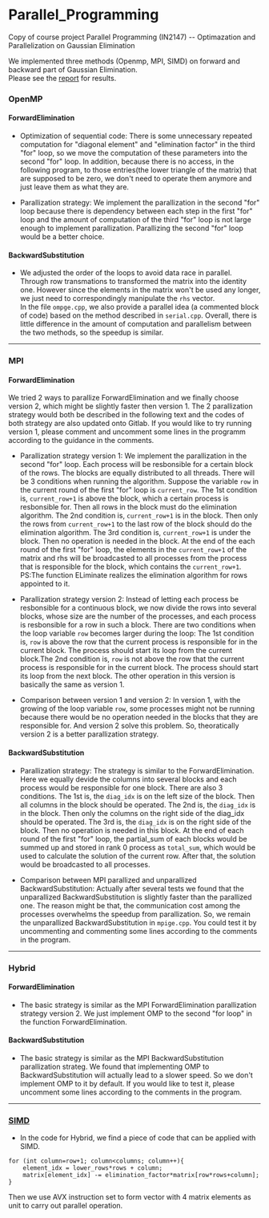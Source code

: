 # Parallel_Programming
Copy of course project Parallel Programming (IN2147) -- Optimazation and Parallelization on Gaussian Elimination

We implemented three methods (Openmp, MPI, SIMD) on forward and backward part of Gaussian Elimination.  
Please see the [report](/documentation/PPSS21_final_project.pdf) for results.


### OpenMP 
#### ForwardElimination

- Optimization of sequential code: There is some unnecessary repeated computation for "diagonal element" and "elimination factor" in the third "for" loop, so we move the computation of these parameters into the second "for" loop. In addition, because there is no access, in the following program, to those entries(the lower triangle of the matrix) that are supposed to be zero, we don't need to operate them anymore and just leave them as what they are.

- Parallization strategy: We implement the parallization in the second "for" loop because there is dependency between each step in the first "for" loop and the amount of computation of the third "for" loop is not large enough to implement parallization. Parallizing the second "for" loop would be a better choice. 

#### BackwardSubstitution

- We adjusted the order of the loops to avoid data race in parallel. Through row transmations to transformed the matrix into the identity one. However since the elements in the matrix won't be used any longer, we just need to correspondingly manipulate the `rhs` vector.  
In the file `ompge.cpp`, we also provide a parallel idea (a commented block of code) based on the method described in `serial.cpp`. Overall, there is little difference in the amount of computation and parallelism between the two methods, so the speedup is similar.
---

### MPI
#### ForwardElimination

We tried 2 ways to parallize ForwardElimination and we finally choose version 2, which might be slightly faster then version 1. The 2 parallization strategy would both be described in the following text and the codes of both strategy are also updated onto Gitlab. If you would like to try running version 1, please comment and uncomment some lines in the programm according to the guidance in the comments.

- Parallization strategy version 1: We implement the parallization in the second "for" loop. Each process will be resbonsible for a certain block of the rows. The blocks are equally distributed to all threads. There will be 3 conditions when running the algorithm. Suppose the variable `row` in the current round of the first "for" loop is `current_row`. The 1st condition is, `current_row+1` is above the block, which a certain process is resbonsible for. Then all rows in the block must do the elimination algorithm. The 2nd condition is, `current_row+1` is in the block. Then only the rows from `current_row+1` to the last row of the block should do the elimination algorithm. The 3rd condition is, `current_row+1` is under the block. Then no operation is needed in the block. At the end of the each round of the first "for" loop, the elements in the `current_row+1` of the matrix and rhs will be broadcasted to all processes from the process that is responsible for the block, which contains the `current_row+1`.
PS:The function ELiminate realizes the elimination algorithm for rows appointed to it.

- Parallization strategy version 2: Instead of letting each process be resbonsible for a continuous block, we now divide the rows into several blocks, whose size are the number of the processes, and each process is resbonsible for a row in such a block. There are two conditions when the loop variable `row` becomes larger during the loop: The 1st condition is, `row` is above the row that the current process is responsible for in the current block. The process should start its loop from the current block.The 2nd condition is, `row` is not above the row that the current process is responsible for in the current block. The process should start its loop from the next block. The other operation in this version is basically the same as version 1.

- Comparison between version 1 and version 2: In version 1, with the growing of the loop variable `row`, some processes might not be running because there would be no operation needed in the blocks that they are responsible for. And version 2 solve this problem. So, theoratically version 2 is a better parallization strategy.

#### BackwardSubstitution

- Parallization strategy: The strategy is similar to the ForwardElimination. Here we equally devide the columns into several blocks and each process would be responsible for one block. There are also 3 conditions. The 1st is, the `diag_idx` is on the left size of the block. Then all columns in the block should be operated. The 2nd is, the `diag_idx` is in the block. Then only the columns on the right side of the diag_idx should be operated. The 3rd is, the `diag_idx` is on the right side of the block. Then no operation is needed in this block. At the end of each round of the first "for" loop, the partial_sum of each blocks would be summed up and stored in rank 0 process as `total_sum`, which would be used to calculate the solution of the current row. After that, the solution would be broadcasted to all processes.

- Comparison between MPI parallized and unparallized BackwardSubstitution: Actually after several tests we found that the unparallized BackwardSubstitution is slightly faster than the parallized one. The reason might be that, the communication cost among the processes overwhelms the speedup from parallization. So, we remain the unparallized BackwardSubstitution in `mpige.cpp`. You could test it by uncommenting and commenting some lines according to the comments in the program.
---
### Hybrid

#### ForwardElimination

- The basic strategy is similar as the MPI ForwardElimination parallization strategy version 2. We just implement OMP to the second "for loop" in the function ForwardElimination.

#### BackwardSubstitution

- The basic strategy is similar as the MPI BackwardSubstitution parallization strateg. We found that implementing OMP to BackwardSubstitution will actually lead to a slower speed. So we don't implement OMP to it by default. If you would like to test it, please uncomment some lines according to the comments in the program.
---

### [SIMD](/bonus)

- In the code for Hybrid, we find a piece of code that can be applied with SIMD.
```
for (int column=row+1; column<columns; column++){
    element_idx = lower_rows*rows + column;
    matrix[element_idx] -= elimination_factor*matrix[row*rows+column];
}
```
Then we use AVX instruction set to form vector with 4 matrix elements as unit to carry out parallel operation.
